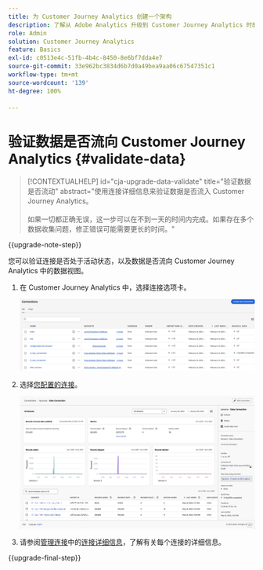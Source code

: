 ```yaml
---
title: 为 Customer Journey Analytics 创建一个架构
description: 了解从 Adobe Analytics 升级到 Customer Journey Analytics 时的推荐路径
role: Admin
solution: Customer Journey Analytics
feature: Basics
exl-id: c0513e4c-51fb-4b4c-8450-8e6bf7dda4e7
source-git-commit: 33e962bc3834d6b7d0a49bea9aa06c67547351c1
workflow-type: tm+mt
source-wordcount: '139'
ht-degree: 100%

---
```


# 验证数据是否流向 Customer Journey Analytics {#validate-data}

<!-- markdownlint-disable MD034 -->

>[!CONTEXTUALHELP]
>id="cja-upgrade-data-validate"
>title="验证数据是否流动"
>abstract="使用连接详细信息来验证数据是否流入 Customer Journey Analytics。<br><br>如果一切都正确无误，这一步可以在不到一天的时间内完成。如果存在多个数据收集问题，修正错误可能需要更长的时间。"

<!-- markdownlint-enable MD034 -->

{{upgrade-note-step}}

您可以验证连接是否处于活动状态，以及数据是否流向 Customer Journey Analytics 中的数据视图。

1. 在 Customer Journey Analytics 中，选择连接选项卡。

   ![列表视图](assets/list-view.png)

1. 选择[您配置的连接](/help/getting-started/cja-upgrade/cja-upgrade-connection.md)。

   ![显示小组件和设置的所有数据集窗口](assets/conn-details.png)

1. 请参阅[管理连接](/help/connections/manage-connections.md)中的[连接详细信息](/help/connections/manage-connections.md#manage-connections)，了解有关每个连接的详细信息。

{{upgrade-final-step}}

<!-- Should we duplicate the content here or single source it with /help/connections/manage-connections.md -->
